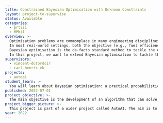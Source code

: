 ```yaml
---
title: Constrained Bayesian Optimisation with Unknown Constraints
layout: project-to-supervise
status: Available
categories:
  - prtiii
  - MPhil
overview: >-
  Optimisation problems are commonplace in many engineering disciplines. From optimising the fuel efficiency of a jet engine, to minimising the cost of shipping goods around the globe. These optimisation problems come almost always with certain constraints, such as needing to ensure that the turbulance of the jet is within an acceptable level, or keeping the travel time of goods below a certain threshold of days.
  In most real-world settings, both the objective (e.g., fuel efficiency) and the constraints (e.g., turbulance levels) are unknown and need to be learned from data.
  Bayesian optimisation is the de-facto standard method to tackle the optimisation of unknown objectives.
  In this project, we want to extend Bayesian optimisation to tackle the problem of unknown constraints. We propose to do this using Lagrange multipliers, a well-known technique used in classic optimisation.
supervisors:
  - vincent-dutordoir 
  - carl-henrik-ek
projects:
  - autoai
student_learn: >-
  You will learn about Bayesian optimisation: a practical probabilistic machine learning approach for optimising unknown objectives. Under the hood, Bayesian optimisation algorithms rely on Gaussian processes. The algorithm will be made part of an existing Bayesian optimisation software library. The student will have to learn how to develop code as part of a bigger system.
published: 2022-07-01
project_objective: >-
  The main objective is the development of an algorithm that can solve real-world constrained optimisation problems. In this problem definition, both the objective and the constraints are unknown and need to be learned from interacting with the environment. A second objective is the implementation of high-quality code, that is part of a larger Bayesian optimisation library.
project_bigger_picture: >-
  This project is part of a wider project called AutoAI. The aim is to build explainable and maintainable machine learning systems. You will have a chance to interact with the wider team and a successful project will form part of the portfolio of AutoAI demonstrations.
year: 2022
---
```

